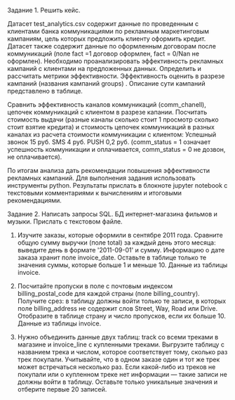Задание 1. Решить кейс.

Датасет test_analytics.csv  содержит данные по проведенным с клиентами банка коммуникациями по рекламным  маркетинговым кампаниям, цель которых предложить клиенту оформить кредит. Датасет также содержит данные по оформленным договорам после коммуникаций (поле fact =1 договор оформлен, fact = 0/Nan не оформлен). 
Необходимо проанализировать эффективность рекламных кампаний с клиентами на предложенных данных. Определить и рассчитать метрики эффективности. 
Эффективность оценить в разрезе кампаний (названия кампаний groups) . Описание сути кампаний представлено в таблице.

Сравнить эффективность каналов коммуникаций (comm_chanell), цепочек коммуникаций с клиентом в разрезе капании.
Посчитать стоимость выдачи (разные каналы сколько стоит 1 просмотр сколько стоит взятие кредита) и стоимость цепочек коммуникаций в разных каналах из расчета стоимости коммуникации с клиентом:
Успешный звонок 15 руб. 
SMS 4 руб. 
PUSH 0,2 руб.
(comm_status = 1 означает успешность коммуникации и оплачивается,  comm_status = 0 не дозвон, не оплачивается).

По итогам анализа дать рекомендации повышения эффективности рекламных кампаний.
Для выполнения задания использовать инструменты python. Результаты прислать в блокноте jupyter notebook с  текстовыми комментариями к вычислениям и итоговыми рекомендациями.

Задание 2. Написать запросы SQL. БД интернет-магазина фильмов и музыки. Прислать с текстовом файле.

1. Изучите заказы, которые оформили в сентябре 2011 года. Сравните общую сумму выручки (поле total) за каждый день этого месяца: выведите день в формате '2011-09-01' и сумму. Информацию о дате заказа хранит поле invoice_date. Оставьте в таблице только те значения суммы, которые больше 1 и меньше 10. Данные из таблицы invoice.

2. Посчитайте пропуски в поле с почтовым индексом billing_postal_code для каждой страны (поле billing_country). Получите срез: в таблицу должны войти только те записи, в которых поле billing_address не содержит слов Street, Way, Road или Drive. Отобразите в таблице страну и число пропусков, если их больше 10. Данные из таблицы invoice.  

3. Нужно объединить данные двух таблиц: track со всеми треками в магазине и invoice_line с купленными треками.  Выгрузите таблицу с названием трека и числом, которое соответствует тому, сколько раз трек покупали. Учитывайте, что в одном заказе один и тот же трек может встречаться несколько раз. Если какой-либо из треков не покупали или о купленном треке нет информации — такие записи не должны войти в таблицу. Оставьте только уникальные значения и отберите первые 20 записей.
